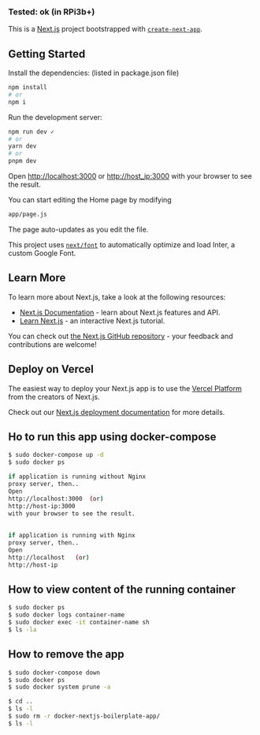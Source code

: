 ### Tested: ok (in RPi3b+)

This is a [Next.js](https://nextjs.org/) project bootstrapped with [`create-next-app`](https://github.com/vercel/next.js/tree/canary/packages/create-next-app).



## Getting Started


Install the dependencies: (listed in package.json file)

```bash
npm install
# or
npm i
```


Run the development server:

```bash
npm run dev ✓
# or
yarn dev
# or
pnpm dev
```



Open [http://localhost:3000](http://localhost:3000) or [http://host_ip:3000](http://rpi_ip:3000) with your browser to see the result.

You can start editing the Home page by modifying

```bash
app/page.js
```

The page auto-updates as you edit the file.

This project uses [`next/font`](https://nextjs.org/docs/basic-features/font-optimization) to automatically optimize and load Inter, a custom Google Font.

## Learn More

To learn more about Next.js, take a look at the following resources:

- [Next.js Documentation](https://nextjs.org/docs) - learn about Next.js features and API.
- [Learn Next.js](https://nextjs.org/learn) - an interactive Next.js tutorial.

You can check out [the Next.js GitHub repository](https://github.com/vercel/next.js/) - your feedback and contributions are welcome!

## Deploy on Vercel

The easiest way to deploy your Next.js app is to use the [Vercel Platform](https://vercel.com/new?utm_medium=default-template&filter=next.js&utm_source=create-next-app&utm_campaign=create-next-app-readme) from the creators of Next.js.

Check out our [Next.js deployment documentation](https://nextjs.org/docs/deployment) for more details.
   

## Ho to run this app using docker-compose

```bash
$ sudo docker-compose up -d
$ sudo docker ps

if application is running without Nginx  
proxy server, then..  
Open  
http://localhost:3000  (or)    
http://host-ip:3000   
with your browser to see the result. 
    
     
if application is running with Nginx  
proxy server, then..  
Open  
http://localhost   (or)     
http://host-ip
```

## How to view content of the running container 

```bash
$ sudo docker ps
$ sudo docker logs container-name
$ sudo docker exec -it container-name sh
$ ls -la
```

## How to remove the app

```bash
$ sudo docker-compose down
$ sudo docker ps
$ sudo docker system prune -a

$ cd ..
$ ls -l
$ sudo rm -r docker-nextjs-boilerplate-app/
$ ls -l
```